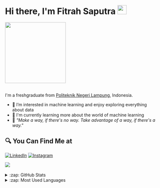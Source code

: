 #  Hi there, I'm Fitrah Saputra <img src="https://github.com/TheDudeThatCode/TheDudeThatCode/blob/master/Assets/Hi.gif" width="30px">

<div>
  <img src="https://media.giphy.com/media/CuuSHzuc0O166MRfjt/giphy.gif" width="200"/>
</div>

<br>

I'm a freshgraduate from <a href="https://www.bing.com/ck/a?!&&p=ab084cace413acf1JmltdHM9MTY2OTA3NTIwMCZpZ3VpZD0zYTVmMmM5YS1mMTVlLTZhOTEtMDFlZC0zZWFlZjAwODZiYTUmaW5zaWQ9NTE4MA&ptn=3&hsh=3&fclid=3a5f2c9a-f15e-6a91-01ed-3eaef0086ba5&psq=politeknik+negeri+lampung&u=a1aHR0cHM6Ly9wb2xpbmVsYS5hYy5pZC8&ntb=1" target="_blank">Politeknik Negeri Lampung</a>, Indonesia. 

- 👀 I’m interested in machine learning and enjoy exploring everything about data
- 🔭 I'm currently learning more about the world of machine learning
- 🌱 <i>"Make a way, if there's no way. Take advantage of a way, if there's a way."</i>

<!-- ## ⚙ Latest Projects
|  | |
| ----------- | ----------- |
|[Credit Risk Analysis](https://github.com/rfajri27/credit_risk_analysis)|[Rock-Paper-Scissors Classifier](https://github.com/rfajri27/rock_paper_scissors)(ongoing)|
|[Recommender System](https://github.com/rfajri27/recommender_system)|[Face Mask Detection](https://github.com/rfajri27/face_mask_detection)(ongoin)|
|[Customer Churn Prediction](https://github.com/rfajri27/customer_churn)||
|[Customer Segmentation](https://github.com/rfajri27/customer_segmentation)| | -->

## 🔍 You Can Find Me at
<p>
  <a href="https://www.linkedin.com/in/fitrah-saputra-2b0a8a238/" target="_blank"><img alt="LinkedIn" src="https://img.shields.io/badge/linkedin-%230077B5.svg?&style=for-the-badge&logo=linkedin&logoColor=white" /></a>  
  <a href="https://www.instagram.com/fitrahaja._/" target="_blank"><img alt="Instagram" src="https://img.shields.io/badge/instagram-%23E4405F.svg?&style=for-the-badge&logo=instagram&logoColor=white" /></a>  
</p>

<div>
  <img src="https://media.giphy.com/media/dWesBcTLavkZuG35MI/giphy.gif"/>
</div>

<br>

<details>
  <summary>:zap: GitHub Stats</summary>
  <img align="left" alt="Fitrah's GitHub Stats" src="https://github-readme-stats.vercel.app/api?username=fitrahsaputra&show_icons=true&theme=calm" />
</details>


<details>
  <summary>:zap: Most Used Languages</summary>
  <img align="left" alt="Fitrah's GitHub Top Languages" src="https://github-readme-stats.vercel.app/api/top-langs/?username=fitrahsaputra&show_icons=true&theme=calm"/>
</details>

<!---
fitrahsaputra/fitrahsaputra is a ✨ special ✨ repository because its `README.md` (this file) appears on your GitHub profile.
You can click the Preview link to take a look at your changes.
--->
